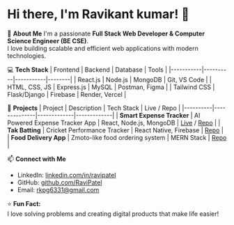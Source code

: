 # Hi there, I'm Ravikant kumar! 👋

🚀 **About Me**
I'm a passionate **Full Stack Web Developer & Computer Science Engineer (BE CSE)**.  
I love building scalable and efficient web applications with modern technologies.

💻 **Tech Stack**
| Frontend | Backend | Database | Tools |
|-----------|----------|-----------|--------|
| React.js | Node.js | MongoDB | Git, VS Code |
| HTML, CSS, JS | Express.js | MySQL | Postman, Figma |
| Tailwind CSS | Flask/Django | Firebase | Render, Vercel |

🌟 **Projects**
| Project | Description | Tech Stack | Live / Repo |
|----------|--------------|-------------|-------------|
| **Smart Expense Tracker** | AI Powered Expense Tracker App | React, Node.js, MongoDB | [Live](#) / [Repo](#) |
| **Tak Batting** | Cricket Performance Tracker | React Native, Firebase | [Repo](#) |
| **Food Delivery App** | Zmoto-like food ordering system | MERN Stack | [Repo](#) |

📫 **Connect with Me**
- LinkedIn: [linkedin.com/in/ravipatel]([https://linkedin.com/in/ravipatel](https://linkedin.com/in/ravipatel))
- GitHub: [github.com/RaviPatel](https://github.com/RaviPatel)
- Email: rkpg6331@gmail.com

⭐ **Fun Fact:**  
I love solving problems and creating digital products that make life easier!
